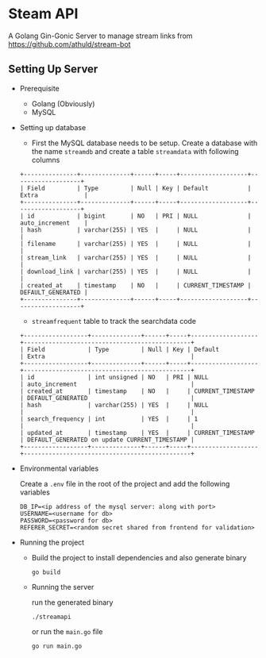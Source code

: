 # Steam API
A Golang Gin-Gonic Server to manage stream links from https://github.com/athuld/stream-bot

## Setting Up Server

* Prerequisite
    * Golang (Obviously)
    * MySQL

* Setting up database

  * First the MySQL database needs to be setup. Create a database with the name `streamdb` and create a table `streamdata` with following columns

  ```
  +---------------+--------------+------+-----+-------------------+-------------------+
  | Field         | Type         | Null | Key | Default           | Extra             |
  +---------------+--------------+------+-----+-------------------+-------------------+
  | id            | bigint       | NO   | PRI | NULL              | auto_increment    |
  | hash          | varchar(255) | YES  |     | NULL              |                   |
  | filename      | varchar(255) | YES  |     | NULL              |                   |
  | stream_link   | varchar(255) | YES  |     | NULL              |                   |
  | download_link | varchar(255) | YES  |     | NULL              |                   |
  | created_at    | timestamp    | NO   |     | CURRENT_TIMESTAMP | DEFAULT_GENERATED |
  +---------------+--------------+------+-----+-------------------+-------------------+
  ```

  * `streamfrequent` table to track the searchdata code

  ```
  +------------------+--------------+------+-----+-------------------+-----------------------------------------------+
  | Field            | Type         | Null | Key | Default           | Extra                                         |
  +------------------+--------------+------+-----+-------------------+-----------------------------------------------+
  | id               | int unsigned | NO   | PRI | NULL              | auto_increment                                |
  | created_at       | timestamp    | NO   |     | CURRENT_TIMESTAMP | DEFAULT_GENERATED                             |
  | hash             | varchar(255) | YES  |     | NULL              |                                               |
  | search_frequency | int          | YES  |     | 1                 |                                               |
  | updated_at       | timestamp    | YES  |     | CURRENT_TIMESTAMP | DEFAULT_GENERATED on update CURRENT_TIMESTAMP |
  +------------------+--------------+------+-----+-------------------+-----------------------------------------------+
  ```

* Environmental variables

  Create a `.env` file in the root of the project and add the following variables

  ```
  DB_IP=<ip address of the mysql server: along with port>
  USERNAME=<username for db>
  PASSWORD=<password for db>
  REFERER_SECRET=<random secret shared from frontend for validation>
  ```

* Running the project

  * Build the project to install dependencies and also generate binary
    ```
    go build
    ```
  * Running the server

    run the generated binary

    ```
    ./streamapi
    ```
    or run the `main.go` file

    ```
    go run main.go
    ```
